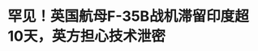 <!DOCTYPE html>
<html lang="zh-CN">

<head>
    
<title>罕见！英国航母F-35B战机滞留印度超10天，英方担心技术泄密_腾讯新闻</title>
<meta name="keywords" content="f-35b战机,英国航母,f-35b,航母,F-35战斗机,印度_军事,军机,英国_军事,印度,英国,英国皇家海军,维克兰特,战机">
<meta name="description" content="【环球时报综合报道】英国海军“威尔士亲王”号航母搭载的一架F-35B战机，近日在印度南部喀拉拉邦海岸约100海里处飞行时遭遇恶劣天气，无法返回航母，被迫降落在印度南部的特里凡得琅国际机场，并滞留至今，这一罕见事件引发了两国媒体的高度关注。资料图据《印度时报》6月25日报道，这架F-35B战机最初因燃油不足而紧急降落...">
<meta name="author" content="腾讯网">
<meta name="copyright" content="Copyright 1998 - 2025 Tencent. All Rights Reserved">
<meta property="og:type" content="news" />

<meta property="og:title" content="罕见！英国航母F-35B战机滞留印度超10天，英方担心技术泄密_腾讯新闻" />
<meta property="og:description" content="【环球时报综合报道】英国海军“威尔士亲王”号航母搭载的一架F-35B战机，近日在印度南部喀拉拉邦海岸约100海里处飞行时遭遇恶劣天气，无法返回航母，被迫降落在印度南部的特里凡得琅国际机场，并滞留至今，这一罕见事件引发了两国媒体的高度关注。资料图据《印度时报》6月25日报道，这架F-35B战机最初因燃油不足而紧急降落..." />
<meta property="og:url" content="https://news.qq.com/rain/a/20250626A01XU900" />
<meta property="og:image" content="https://inews.gtimg.com/news_ls/OVzAsE76snljWwC1kU1hrhW3OL8h1tjoOHYd_6f6JU41QAA_640330/0" />
<meta property="article:author" content="环球网" />
<meta property="article:published_time" content="2025-06-26 06:54:13" />
<meta property="category" content="mil" />

<meta name="baidu-site-verification" content="jJeIJ5X7pP" />
    <meta charset="utf-8" />
<meta http-equiv="X-UA-Compatible" content="IE=Edge" />
<meta name="viewport" content="width=device-width, initial-scale=1, shrink-to-fit=no" />
<link rel="dns-prefetch" href="mat1.gtimg.com">
<link rel="dns-prefetch" href="i.news.qq.com">
<link rel="dns-prefetch" href="inews.gtimg.com">
<link rel="shortcut icon" href="https://mat1.gtimg.com/qqcdn/qqindex2021/favicon.ico">
<script nomodule="true" src="https://mat1.gtimg.com/qqcdn/qqindex2021/common-static/20240515201444/core3-37-1.min.js"></script>
<script>
  try {
    if (!window.IntersectionObserver) {
      var observerScript = document.createElement('script');
      observerScript.src = "https://mat1.gtimg.com/qqcdn/qqindex2021/common-static/20241024141058/intersection-observer-polyfill.js";
      document.head.appendChild(observerScript);
    }
  } catch (error) {}
</script>

<script>
  try {
    if (!Element.prototype.scrollTo) {
      var scrollScript = document.createElement('script');
      scrollScript.src = "https://mat1.gtimg.com/qqcdn/qqindex2021/common-static/20241025153001/scroll-behavior-polyfill.js";
      document.head.appendChild(scrollScript);
    }
  } catch (error) {}
</script>
<script>
  try {
    if ('scrollRestoration' in window.history) {
      window.history.scrollRestoration = 'manual';
    }
    window.isPcClient = Boolean(window.electron) && (
      window.navigator.userAgent.indexOf('pc-client') > 0 ||
      window.navigator.userAgent.indexOf('TencentNews') > 0
    );
  } catch {}
</script>
<script>
  try {
    if (window.isPcClient) {
      var bodyStyle = document.createElement('style');
      bodyStyle.innerText = 'body{ zoom: 0.95 }';
      document.head.appendChild(bodyStyle);
    }
  } catch {}
</script>
<script>
  window.DATA = {"url":"https://view.inews.qq.com/a/20250626A01XU900","article_id":"20250626A01XU900","article_type":"0","title":"罕见！英国航母F-35B战机滞留印度超10天，英方担心技术泄密","desc":"【环球时报综合报道】英国海军“威尔士亲王”号航母搭载的一架F-35B战机，近日在印度南部喀拉拉邦海岸约100海里处飞行时遭遇恶劣天气，无法返回航母，被迫降落在印度南部的特里凡得琅国际机场，并滞留至今，这一罕见事件引发了两国媒体的高度关注。资料图据《印度时报》6月25日报道，这架F-35B战机最初因燃油不足而紧急降落...","iNewsRecommendLevel":1,"abstract":"【环球时报综合报道】英国海军“威尔士亲王”号航母搭载的一架F-35B战机，近日在印度南部喀拉拉邦海岸约100海里处飞行时遭遇恶劣天气，无法返回航母，被迫降落在印度南部的特里凡得琅国际机场，并滞留至今，这一罕见事件引发了两国媒体的高度关注。资料图据《印度时报》6月25日报道，这架F-35B战机最初因燃油不足而紧急降落...","catalog1":"mil","ad_channel_sign":"milite","introduction":"","media":"环球网","media_id":"26082","pubtime":"2025-06-26 06:54:13","comment_id":"8423260833","political":0,"cmsId":"20250626A01XU900","cms_id":"20250626A01XU900","closeAllAd":0,"closeAllFavorite":false,"originContent":{"directory":{"ai_list":null,"enable":2,"list":null},"text":"\u003cdiv class=\"rich_media_content\"\u003e\u003c!--NO_AD_ERROR_2--\u003e\u003cp\u003e【环球时报综合报道】英国海军“威尔士亲王”号航母搭载的一架F-35B战机，近日在印度南部喀拉拉邦海岸约100海里处飞行时遭遇恶劣天气，无法返回航母，被迫降落在印度南部的特里凡得琅国际机场，并滞留至今，这一罕见事件引发了两国媒体的高度关注。\u003c/p\u003e\u003cp data-exeditor-arbitrary-box=\"image-box\"\u003e\u003c!--IMG_0--\u003e\u003c/p\u003e\u003cp class=\"qqnews_image_desc\" style=\"color: #666; font-size: 14px; text-align: center\"\u003e资料图\u003c/p\u003e\u003cp\u003e据《印度时报》6月25日报道，这架F-35B战机最初因燃油不足而紧急降落，随后被发现液压系统出现故障。尽管英国海军紧急派出了一支技术团队前往特里凡得琅机场进行维修，但该战机至今仍无法正常飞行。英国军方官员表示，如果地面修复尝试失败，这架飞机可能需要拆解后通过军用运输机空运回航母或英国。 \u003c!--NO_AD_0--\u003e\u003c!--EOP_0--\u003e\u003c/p\u003e\u003c!--PARAGRAPH_0--\u003e\u003cp\u003e目前，印度政府已责成中央工业安全部队（负责守卫关键基础设施的军方分支机构）全天候守卫这架战机。印媒表示，由于印度目前正处于季风季，印度政府曾提议将这架停放在露天环境中的战机转移至机库内，但英国海军拒绝了印方的这一提议。新德里电视台引述匿名安全消息人士的话称，英国海军据说拒绝将战机移至机库，因为它不希望印度人或第三方更近距离地查看其“受保护技术”。目前，这架战机在特里凡得琅机场的滞留时间已超过10天，而且还不清楚未来还会滞留多久，英印两国社交媒体上对此也出现了各种猜测。 \u003c!--NO_AD_1--\u003e\u003c!--EOP_1--\u003e\u003c/p\u003e\u003c!--PARAGRAPH_1--\u003e\u003cp\u003e据英国《独立报》报道，一架F-35B战机价值超过1亿美元，是\u003c!--VERTICAL_CARD_BEGIN_0--\u003eF-35\u003c!--VERTICAL_CARD_END_0--\u003e战机家族的垂直起降版本。值得注意的是，今年3月，美国总统特朗普曾提出向印度出售F-35战机。（周扬） \u003c!--NO_AD_2--\u003e\u003c!--EOP_2--\u003e\u003c!--NO_AD_3--\u003e\u003c!--EOP_3--\u003e\u003c!--NO_AD_4--\u003e\u003c!--EOP_4--\u003e\u003c/p\u003e\u003c!--PARAGRAPH_4--\u003e\u003c!--PARAGRAPH_3--\u003e\u003c!--PARAGRAPH_2--\u003e\u003cdiv powered-by=\"qqnews_ex-editor\"\u003e\u003c/div\u003e\u003cstyle\u003e.rich_media_content{--news-tabel-th-night-color: #444444;--news-font-day-color: #333;--news-font-night-color: #d9d9d9;--news-bottom-distance: 22px}.rich_media_content p:not([data-exeditor-arbitrary-box=image-box]){letter-spacing:.5px;line-height:30px;margin-bottom:var(--news-bottom-distance);word-wrap:break-word}.rich_media_content{color:var(--news-font-day-color);font-size:18px}@media(prefers-color-scheme:dark){body:not([data-weui-theme=light]):not([dark-mode-disable=true]) .rich_media_content p:not([data-exeditor-arbitrary-box=image-box]){letter-spacing:.5px;line-height:30px;margin-bottom:var(--news-bottom-distance);word-wrap:break-word}body:not([data-weui-theme=light]):not([dark-mode-disable=true]) .rich_media_content{color:var(--news-font-night-color)}}.data_color_scheme_dark .rich_media_content p:not([data-exeditor-arbitrary-box=image-box]){letter-spacing:.5px;line-height:30px;margin-bottom:var(--news-bottom-distance);word-wrap:break-word}.data_color_scheme_dark .rich_media_content{color:var(--news-font-night-color)}.data_color_scheme_dark .rich_media_content{font-size:18px}.rich_media_content p[data-exeditor-arbitrary-box=image-box]{margin-bottom:11px}.rich_media_content\u003ediv:not(.qnt-video),.rich_media_content\u003esection{margin-bottom:var(--news-bottom-distance)}.rich_media_content hr{margin-bottom:var(--news-bottom-distance)}.rich_media_content .link_list{margin:0;margin-top:20px;min-height:0!important}.rich_media_content blockquote{background:#f9f9f9;border-left:6px solid #ccc;margin:1.5em 10px;padding:.5em 10px}.rich_media_content blockquote p{margin-bottom:0!important}.data_color_scheme_dark .rich_media_content blockquote{background:#323232}@media(prefers-color-scheme:dark){body:not([data-weui-theme=light]):not([dark-mode-disable=true]) .rich_media_content blockquote{background:#323232}}.rich_media_content ol[data-ex-list]{--ol-start: 1;--ol-list-style-type: decimal;list-style-type:none;counter-reset:olCounter calc(var(--ol-start,1) - 1);position:relative}.rich_media_content ol[data-ex-list]\u003eli\u003e:first-child::before{content:counter(olCounter,var(--ol-list-style-type)) '. ';counter-increment:olCounter;font-variant-numeric:tabular-nums;display:inline-block}.rich_media_content ul[data-ex-list]{--ul-list-style-type: circle;list-style-type:none;position:relative}.rich_media_content ul[data-ex-list].nonUnicode-list-style-type\u003eli\u003e:first-child::before{content:var(--ul-list-style-type) ' ';font-variant-numeric:tabular-nums;display:inline-block;transform:scale(0.5)}.rich_media_content ul[data-ex-list].unicode-list-style-type\u003eli\u003e:first-child::before{content:var(--ul-list-style-type) ' ';font-variant-numeric:tabular-nums;display:inline-block;transform:scale(0.8)}.rich_media_content ol:not([data-ex-list]){padding-left:revert}.rich_media_content ul:not([data-ex-list]){padding-left:revert}.rich_media_content table{display:table;border-collapse:collapse;margin-bottom:var(--news-bottom-distance)}.rich_media_content table th,.rich_media_content table td{word-wrap:break-word;border:1px solid #ddd;white-space:nowrap;padding:2px 5px}.rich_media_content table th{font-weight:700;background-color:#f0f0f0;text-align:left}.rich_media_content table p{margin-bottom:0!important}.data_color_scheme_dark .rich_media_content table th{background:var(--news-tabel-th-night-color)}@media(prefers-color-scheme:dark){body:not([data-weui-theme=light]):not([dark-mode-disable=true]) .rich_media_content table th{background:var(--news-tabel-th-night-color)}}.rich_media_content .qqnews_image_desc,.rich_media_content p[type=om-image-desc]{line-height:20px!important;text-align:center!important;font-size:14px!important;color:#666!important}.rich_media_content div[data-exeditor-arbitrary-box=wrap]:not([data-exeditor-arbitrary-box-special-style]){max-width:100%}.rich_media_content .qqnews-content{--wmfont: 0;--wmcolor: transparent;font-size:var(--wmfont);color:var(--wmcolor);line-height:var(--wmfont)!important;margin-bottom:var(--wmfont)!important}.rich_media_content .qqnews_sign_emphasis{background:#f7f7f7}.rich_media_content .qqnews_sign_emphasis ol{word-wrap:break-word;border:none;color:#5c5c5c;line-height:28px;list-style:none;margin:14px 0 6px;padding:16px 15px 4px}.rich_media_content .qqnews_sign_emphasis p{margin-bottom:12px!important}.rich_media_content .qqnews_sign_emphasis ol\u003eli\u003ep{padding-left:30px}.rich_media_content .qqnews_sign_emphasis ol\u003eli{list-style:none}.rich_media_content .qqnews_sign_emphasis ol\u003eli\u003ep:first-child::before{margin-left:-30px;content:counter(olCounter,decimal) ''!important;counter-increment:olCounter!important;font-variant-numeric:tabular-nums!important;background:#37f;border-radius:2px;color:#fff;font-size:15px;font-style:normal;text-align:center;line-height:18px;width:18px;height:18px;margin-right:12px;position:relative;top:-1px}.data_color_scheme_dark .rich_media_content .qqnews_sign_emphasis{background:#262626}.data_color_scheme_dark .rich_media_content .qqnews_sign_emphasis ol\u003eli\u003ep{color:#a9a9a9}@media(prefers-color-scheme:dark){body:not([data-weui-theme=light]):not([dark-mode-disable=true]) .rich_media_content .qqnews_sign_emphasis{background:#262626}body:not([data-weui-theme=light]):not([dark-mode-disable=true]) .rich_media_content .qqnews_sign_emphasis ol\u003eli\u003ep{color:#a9a9a9}}.rich_media_content h1,.rich_media_content h2,.rich_media_content h3,.rich_media_content h4,.rich_media_content h5,.rich_media_content h6{margin-bottom:var(--news-bottom-distance);font-weight:700}.rich_media_content h1{font-size:20px}.rich_media_content h2,.rich_media_content h3{font-size:19px}.rich_media_content h4,.rich_media_content h5,.rich_media_content h6{font-size:18px}.rich_media_content li:empty{display:none}.rich_media_content ul,.rich_media_content ol{margin-bottom:var(--news-bottom-distance)}.rich_media_content div\u003ep:only-child{margin-bottom:0!important}.rich_media_content .cms-cke-widget-title-wrap p{margin-bottom:0!important}\u003c/style\u003e\u003c/div\u003e","version":"v2"},"originAttribute":{"IMG_0":{"bigOrigUrl":"https://inews.gtimg.com/om_bt/O1D482pOydDT7Q4C0C1ZD6UbH_uMRRxkOQN8lJLKSDaUYAA/0","compressUrl":"https://inews.gtimg.com/om_bt/O1D482pOydDT7Q4C0C1ZD6UbH_uMRRxkOQN8lJLKSDaUYAA/641","desc":"","fullPic":"1","height":361,"imgurl0":"https://inews.gtimg.com/om_bt/O1D482pOydDT7Q4C0C1ZD6UbH_uMRRxkOQN8lJLKSDaUYAA/0","imgurl1000":"https://inews.gtimg.com/om_bt/O1D482pOydDT7Q4C0C1ZD6UbH_uMRRxkOQN8lJLKSDaUYAA/1000","islong":0,"origUrl":"https://inews.gtimg.com/om_bt/O1D482pOydDT7Q4C0C1ZD6UbH_uMRRxkOQN8lJLKSDaUYAA/641","size":629,"style":"display: inline-block; max-width: 100%; width: 960px","thumb":"https://inews.gtimg.com/om_bt/O1D482pOydDT7Q4C0C1ZD6UbH_uMRRxkOQN8lJLKSDaUYAA_181x181s/0","url":"https://inews.gtimg.com/om_bt/O1D482pOydDT7Q4C0C1ZD6UbH_uMRRxkOQN8lJLKSDaUYAA/641","width":641},"VERTICAL_CARD_BEGIN_0":{"a_version":"21_android_7.4.57","desc":"F-35","detail_url":"qqnews://article_9528?act=ai_chat\u0026vertical_card_type=ai\u0026vertical_card_desc=F-35\u0026a_version=21_android_7.4.57\u0026i_version=11.0_qqnews_7.4.70","i_version":"11.0_qqnews_7.4.70","previous_context":"受保护技术”。目前，这架战机在特里凡得琅机场的滞留时间已超过10天，而且还不清楚未来还会滞留多久，英印两国社交媒体上对此也出现了各种猜测。 据英国《独立报》报道，一架F-35B战机价值超过1亿美元，是","subsequent_context":"战机家族的垂直起降版本。值得注意的是，今年3月，美国总统特朗普曾提出向印度出售F-35战机。（周扬） ","type":"ai","url":"qqnews://article_9528?act=ai_chat\u0026vertical_card_type=ai\u0026vertical_card_desc=F-35\u0026jumpinfo=%7B%22scene%22%3A%22algo_scribe_words%22%2C%22sentence%22%3A%22F-35%22%2C%22sentenceContext%22%3A%22%E5%8F%97%E4%BF%9D%E6%8A%A4%E6%8A%80%E6%9C%AF%E2%80%9D%E3%80%82%E7%9B%AE%E5%89%8D%EF%BC%8C%E8%BF%99%E6%9E%B6%E6%88%98%E6%9C%BA%E5%9C%A8%E7%89%B9%E9%87%8C%E5%87%A1%E5%BE%97%E7%90%85%E6%9C%BA%E5%9C%BA%E7%9A%84%E6%BB%9E%E7%95%99%E6%97%B6%E9%97%B4%E5%B7%B2%E8%B6%85%E8%BF%8710%E5%A4%A9%EF%BC%8C%E8%80%8C%E4%B8%94%E8%BF%98%E4%B8%8D%E6%B8%85%E6%A5%9A%E6%9C%AA%E6%9D%A5%E8%BF%98%E4%BC%9A%E6%BB%9E%E7%95%99%E5%A4%9A%E4%B9%85%EF%BC%8C%E8%8B%B1%E5%8D%B0%E4%B8%A4%E5%9B%BD%E7%A4%BE%E4%BA%A4%E5%AA%92%E4%BD%93%E4%B8%8A%E5%AF%B9%E6%AD%A4%E4%B9%9F%E5%87%BA%E7%8E%B0%E4%BA%86%E5%90%84%E7%A7%8D%E7%8C%9C%E6%B5%8B%E3%80%82+%E6%8D%AE%E8%8B%B1%E5%9B%BD%E3%80%8A%E7%8B%AC%E7%AB%8B%E6%8A%A5%E3%80%8B%E6%8A%A5%E9%81%93%EF%BC%8C%E4%B8%80%E6%9E%B6F-35B%E6%88%98%E6%9C%BA%E4%BB%B7%E5%80%BC%E8%B6%85%E8%BF%871%E4%BA%BF%E7%BE%8E%E5%85%83%EF%BC%8C%E6%98%AF%7BF-35%7D%E6%88%98%E6%9C%BA%E5%AE%B6%E6%97%8F%E7%9A%84%E5%9E%82%E7%9B%B4%E8%B5%B7%E9%99%8D%E7%89%88%E6%9C%AC%E3%80%82%E5%80%BC%E5%BE%97%E6%B3%A8%E6%84%8F%E7%9A%84%E6%98%AF%EF%BC%8C%E4%BB%8A%E5%B9%B43%E6%9C%88%EF%BC%8C%E7%BE%8E%E5%9B%BD%E6%80%BB%E7%BB%9F%E7%89%B9%E6%9C%97%E6%99%AE%E6%9B%BE%E6%8F%90%E5%87%BA%E5%90%91%E5%8D%B0%E5%BA%A6%E5%87%BA%E5%94%AEF-35%E6%88%98%E6%9C%BA%E3%80%82%EF%BC%88%E5%91%A8%E6%89%AC%EF%BC%89+%22%2C%22source%22%3A%22article_sharepage_scribewords%22%7D","urls":{"qqcom":{"pc_url":"qqnews://article_9528?act=ai_chat\u0026vertical_card_type=ai\u0026vertical_card_desc=F-35\u0026jumpinfo=%7B%22scene%22%3A%22algo_scribe_words%22%2C%22sentence%22%3A%22F-35%22%2C%22sentenceContext%22%3A%22%E5%8F%97%E4%BF%9D%E6%8A%A4%E6%8A%80%E6%9C%AF%E2%80%9D%E3%80%82%E7%9B%AE%E5%89%8D%EF%BC%8C%E8%BF%99%E6%9E%B6%E6%88%98%E6%9C%BA%E5%9C%A8%E7%89%B9%E9%87%8C%E5%87%A1%E5%BE%97%E7%90%85%E6%9C%BA%E5%9C%BA%E7%9A%84%E6%BB%9E%E7%95%99%E6%97%B6%E9%97%B4%E5%B7%B2%E8%B6%85%E8%BF%8710%E5%A4%A9%EF%BC%8C%E8%80%8C%E4%B8%94%E8%BF%98%E4%B8%8D%E6%B8%85%E6%A5%9A%E6%9C%AA%E6%9D%A5%E8%BF%98%E4%BC%9A%E6%BB%9E%E7%95%99%E5%A4%9A%E4%B9%85%EF%BC%8C%E8%8B%B1%E5%8D%B0%E4%B8%A4%E5%9B%BD%E7%A4%BE%E4%BA%A4%E5%AA%92%E4%BD%93%E4%B8%8A%E5%AF%B9%E6%AD%A4%E4%B9%9F%E5%87%BA%E7%8E%B0%E4%BA%86%E5%90%84%E7%A7%8D%E7%8C%9C%E6%B5%8B%E3%80%82+%E6%8D%AE%E8%8B%B1%E5%9B%BD%E3%80%8A%E7%8B%AC%E7%AB%8B%E6%8A%A5%E3%80%8B%E6%8A%A5%E9%81%93%EF%BC%8C%E4%B8%80%E6%9E%B6F-35B%E6%88%98%E6%9C%BA%E4%BB%B7%E5%80%BC%E8%B6%85%E8%BF%871%E4%BA%BF%E7%BE%8E%E5%85%83%EF%BC%8C%E6%98%AF%7BF-35%7D%E6%88%98%E6%9C%BA%E5%AE%B6%E6%97%8F%E7%9A%84%E5%9E%82%E7%9B%B4%E8%B5%B7%E9%99%8D%E7%89%88%E6%9C%AC%E3%80%82%E5%80%BC%E5%BE%97%E6%B3%A8%E6%84%8F%E7%9A%84%E6%98%AF%EF%BC%8C%E4%BB%8A%E5%B9%B43%E6%9C%88%EF%BC%8C%E7%BE%8E%E5%9B%BD%E6%80%BB%E7%BB%9F%E7%89%B9%E6%9C%97%E6%99%AE%E6%9B%BE%E6%8F%90%E5%87%BA%E5%90%91%E5%8D%B0%E5%BA%A6%E5%87%BA%E5%94%AEF-35%E6%88%98%E6%9C%BA%E3%80%82%EF%BC%88%E5%91%A8%E6%89%AC%EF%BC%89+%22%2C%22source%22%3A%22article_sharepage_scribewords%22%7D"},"web":{"h5_url":"qqnews://article_9528?act=ai_chat\u0026vertical_card_type=ai\u0026vertical_card_desc=F-35\u0026jumpinfo=%7B%22scene%22%3A%22algo_scribe_words%22%2C%22sentence%22%3A%22F-35%22%2C%22sentenceContext%22%3A%22%E5%8F%97%E4%BF%9D%E6%8A%A4%E6%8A%80%E6%9C%AF%E2%80%9D%E3%80%82%E7%9B%AE%E5%89%8D%EF%BC%8C%E8%BF%99%E6%9E%B6%E6%88%98%E6%9C%BA%E5%9C%A8%E7%89%B9%E9%87%8C%E5%87%A1%E5%BE%97%E7%90%85%E6%9C%BA%E5%9C%BA%E7%9A%84%E6%BB%9E%E7%95%99%E6%97%B6%E9%97%B4%E5%B7%B2%E8%B6%85%E8%BF%8710%E5%A4%A9%EF%BC%8C%E8%80%8C%E4%B8%94%E8%BF%98%E4%B8%8D%E6%B8%85%E6%A5%9A%E6%9C%AA%E6%9D%A5%E8%BF%98%E4%BC%9A%E6%BB%9E%E7%95%99%E5%A4%9A%E4%B9%85%EF%BC%8C%E8%8B%B1%E5%8D%B0%E4%B8%A4%E5%9B%BD%E7%A4%BE%E4%BA%A4%E5%AA%92%E4%BD%93%E4%B8%8A%E5%AF%B9%E6%AD%A4%E4%B9%9F%E5%87%BA%E7%8E%B0%E4%BA%86%E5%90%84%E7%A7%8D%E7%8C%9C%E6%B5%8B%E3%80%82+%E6%8D%AE%E8%8B%B1%E5%9B%BD%E3%80%8A%E7%8B%AC%E7%AB%8B%E6%8A%A5%E3%80%8B%E6%8A%A5%E9%81%93%EF%BC%8C%E4%B8%80%E6%9E%B6F-35B%E6%88%98%E6%9C%BA%E4%BB%B7%E5%80%BC%E8%B6%85%E8%BF%871%E4%BA%BF%E7%BE%8E%E5%85%83%EF%BC%8C%E6%98%AF%7BF-35%7D%E6%88%98%E6%9C%BA%E5%AE%B6%E6%97%8F%E7%9A%84%E5%9E%82%E7%9B%B4%E8%B5%B7%E9%99%8D%E7%89%88%E6%9C%AC%E3%80%82%E5%80%BC%E5%BE%97%E6%B3%A8%E6%84%8F%E7%9A%84%E6%98%AF%EF%BC%8C%E4%BB%8A%E5%B9%B43%E6%9C%88%EF%BC%8C%E7%BE%8E%E5%9B%BD%E6%80%BB%E7%BB%9F%E7%89%B9%E6%9C%97%E6%99%AE%E6%9B%BE%E6%8F%90%E5%87%BA%E5%90%91%E5%8D%B0%E5%BA%A6%E5%87%BA%E5%94%AEF-35%E6%88%98%E6%9C%BA%E3%80%82%EF%BC%88%E5%91%A8%E6%89%AC%EF%BC%89+%22%2C%22source%22%3A%22article_sharepage_scribewords%22%7D"}}},"VERTICAL_CARD_END_0":{"show_type":"6"}},"selfDeclare":{},"userAddress":"北京","card":{"chlid":"26082","chlname":"环球网","desc":"环球网，了解世界，融入世界","icon":"http://inews.gtimg.com/newsapp_ls/0/210721792_100100/0","msgEntry":1,"uin":"ec520c18b6a8e96bc2","update_frequency":"0","vip_desc":"环球网官方账号","vip_icon_night":"https://inews.gtimg.com/newsapp_bt/0/1128171011183_4151/0","vip_place":"left","vip_type":"20006","vip_icon":"https://inews.gtimg.com/newsapp_bt/0/1128164013310_1586/0","vip_type_new":"20006","suid":"8QMf2Xtb6IUVuTrc","liveInfo":{"roomID":"1405876222","roomStatus":"2"},"cpLevel":1},"interationCount":{"like":13,"collect":5,"share":14},"payment_info":{},"article_is_pay":false,"payment_column_info_v1":{"is_column_pay":false,"read_count_all":0},"tag_info_item":null,"contentWordsNum":533,"extraProperty":{"FeedbackDetailDisableInsert":0,"zanSkinType":""},"relateWelfare":{},"aiSwitch":true,"isOversize":false,"videoArr":[]};
</script>
<script>
  window.channelInfo = {"channelConfig":{"channelNav":[{"_auto_id":"1","active_alien_img":"","alien_img":"","channel_id":"news_news_home","is_local":"0","link":"https://www.qq.com","name_cn":"首页","name_en":"home"},{"_auto_id":"2","active_alien_img":"","alien_img":"","channel_id":"news_news_top","is_local":"0","link":"","name_cn":"要闻","name_en":"news"},{"_auto_id":"4","active_alien_img":"","alien_img":"","channel_id":"news_news_bj","is_local":"1","link":"","name_cn":"北京","name_en":"bj"},{"_auto_id":"5","active_alien_img":"","alien_img":"","channel_id":"news_news_tech","is_local":"0","link":"","name_cn":"科技","name_en":"tech"},{"_auto_id":"6","active_alien_img":"","alien_img":"","channel_id":"news_news_edu","is_local":"0","link":"","name_cn":"教育","name_en":"edu"},{"_auto_id":"7","active_alien_img":"https://inews.gtimg.com/newsapp_bt/0/06091154503_335/0","alien_img":"https://inews.gtimg.com/newsapp_bt/0/06091154503_335/0","channel_id":"news_news_download","is_local":"0","link":"https://news.qq.com/mobile/","name_cn":"电脑版","name_en":"https://news.qq.com/mobile/"},{"_auto_id":"8","active_alien_img":"","alien_img":"","channel_id":"tv","is_local":"0","link":"https://v.qq.com/channel/tv/?ptag=qqnews","name_cn":"电视剧","name_en":"tv"},{"_auto_id":"9","active_alien_img":"","alien_img":"","channel_id":"news_news_finance","is_local":"0","link":"","name_cn":"财经","name_en":"finance"},{"_auto_id":"10","active_alien_img":"","alien_img":"","channel_id":"news_news_qa","is_local":"0","link":"","name_cn":"热问","name_en":"qa"},{"_auto_id":"11","active_alien_img":"","alien_img":"","channel_id":"news_news_ent","is_local":"0","link":"","name_cn":"娱乐","name_en":"ent"},{"_auto_id":"13","active_alien_img":"","alien_img":"","channel_id":"variety","is_local":"0","link":"https://v.qq.com/channel/variety/?ptag=qqnews","name_cn":"综艺","name_en":"variety"},{"_auto_id":"14","active_alien_img":"","alien_img":"","channel_id":"news_news_sports","is_local":"0","link":"","name_cn":"体育","name_en":"sports"},{"_auto_id":"15","active_alien_img":"","alien_img":"","channel_id":"news_news_nba","is_local":"0","link":"","name_cn":"NBA","name_en":"nba"},{"_auto_id":"16","active_alien_img":"","alien_img":"","channel_id":"news_news_world","is_local":"0","link":"","name_cn":"国际","name_en":"world"},{"_auto_id":"17","active_alien_img":"","alien_img":"","channel_id":"news_news_mil","is_local":"0","link":"","name_cn":"军事","name_en":"milite"},{"_auto_id":"18","active_alien_img":"","alien_img":"","channel_id":"news_news_auto","is_local":"0","link":"","name_cn":"汽车","name_en":"auto"},{"_auto_id":"19","active_alien_img":"","alien_img":"","channel_id":"news_news_house","is_local":"0","link":"","name_cn":"房产","name_en":"house"},{"_auto_id":"20","active_alien_img":"","alien_img":"","channel_id":"news_news_antip","is_local":"0","link":"","name_cn":"健康","name_en":"health"},{"_auto_id":"21","active_alien_img":"","alien_img":"","channel_id":"news_news_video","is_local":"0","link":"","name_cn":"视频","name_en":"video"},{"_auto_id":"22","active_alien_img":"","alien_img":"","channel_id":"news_news_game","is_local":"0","link":"","name_cn":"游戏","name_en":"games"},{"_auto_id":"24","active_alien_img":"","alien_img":"","channel_id":"news_news_nchupin","is_local":"0","link":"","name_cn":"眼界","name_en":"chupin"},{"_auto_id":"25","active_alien_img":"","alien_img":"","channel_id":"news_news_football","is_local":"0","link":"","name_cn":"足球","name_en":"football"},{"_auto_id":"26","active_alien_img":"","alien_img":"","channel_id":"news_news_kepu","is_local":"0","link":"","name_cn":"科学","name_en":"kepu"},{"_auto_id":"28","active_alien_img":"","alien_img":"","channel_id":"news_news_digi","is_local":"0","link":"","name_cn":"数码","name_en":"digi"},{"_auto_id":"31","active_alien_img":"","alien_img":"","channel_id":"ymzx","is_local":"0","link":"https://gamer.qq.com/v2/cloudgame/game/96897?ichannel=txxwpc0Ftxxwpc1","name_cn":"元梦之星","name_en":"news_news_ymzx"},{"_auto_id":"32","active_alien_img":"","alien_img":"","channel_id":"movie","is_local":"0","link":"https://v.qq.com/channel/movie/?ptag=qqnews","name_cn":"电影","name_en":"movie"},{"_auto_id":"34","active_alien_img":"","alien_img":"","channel_id":"news_news_esport","is_local":"0","link":"","name_cn":"电竞","name_en":"esport"},{"_auto_id":"35","active_alien_img":"","alien_img":"","channel_id":"news_news_history","is_local":"0","link":"","name_cn":"历史","name_en":"history"},{"_auto_id":"36","active_alien_img":"","alien_img":"","channel_id":"news_news_baby","is_local":"0","link":"","name_cn":"育儿","name_en":"baby"},{"_auto_id":"37","active_alien_img":"","alien_img":"","channel_id":"hbjy","is_local":"0","link":"https://gp.qq.com/act/a20250421mnqlx/news.shtml","name_cn":"和平精英","name_en":"news_news_hbjy"},{"_auto_id":"38","active_alien_img":"","alien_img":"","channel_id":"cloud_gamer","is_local":"0","link":"https://gamer.qq.com/?ichannel=txxwpc0Ftxxwpc1","name_cn":"云游戏","name_en":"cloud_gamer"},{"_auto_id":"39","active_alien_img":"","alien_img":"","channel_id":"news_news_lic","is_local":"0","link":"","name_cn":"理财","name_en":"finance_licai"},{"_auto_id":"40","active_alien_img":"","alien_img":"","channel_id":"news_news_istock","is_local":"0","link":"","name_cn":"股票","name_en":"finance_stock"},{"_auto_id":"41","active_alien_img":"","alien_img":"","channel_id":"ren_min_shi_pin","is_local":"0","link":"https://news.qq.com/omn/author/8QMd3Hld74cbujbY?tab=om_video","name_cn":"人民视频","name_en":"ren_min_shi_pin"},{"_auto_id":"42","active_alien_img":"","alien_img":"","channel_id":"news_news_weather","is_local":"0","link":"https://tianqi.qq.com/index.htm","name_cn":"天气","name_en":"weather"}]}};
</script>
<script>
  window.articleConfig = {"rightConfig":[{"_auto_id":"1","category_key":"default","modules":"{\"moduleList\":[{\"title\":\"热门应用\",\"id\":\"recommend_app_list\",\"isSticky\":0,\"appList\":[{\"id\":\"pcqqnews\",\"title\":\"腾讯新闻·电脑版\",\"desc\":\"24小时陪你追热点\",\"icon\":\"https://inews.gtimg.com/newsapp_bt/0/0618200405157_4887/0\",\"btnText\":\"点击下载\",\"urlDownload\":\"https://news.qq.com/mobile\",\"urlWin\":\"https://h5.news.qq.com/qqnews-desk/channel/100000/qqnews_latest_signed_100000.exe\",\"urlMacIntel\":\"https://h5.news.qq.com/qqnews-desk/channel/100000/qqnews_latest_x64_signed_100000.dmg\",\"urlMacArm\":\"https://h5.news.qq.com/qqnews-desk/channel/100000/qqnews_latest_arm64_signed_100000.dmg\"},{\"id\":\"qqlive\",\"title\":\"腾讯视频\",\"desc\":\"海量高清视频独家观看\",\"icon\":\"https://inews.gtimg.com/newsapp_bt/0/062419051880_7683/0\",\"btnText\":\"点击下载\",\"urlDownload\":\"\",\"urlWin\":\"https://dldir1.qq.com/qqtv/qt/QQliveSetup_20_903.exe\",\"urlMacIntel\":\"\",\"urlMacArm\":\"\"},{\"id\":\"zmgl\",\"title\":\"腾讯桌面整理\",\"desc\":\"一款智能分类桌面软件\",\"icon\":\"https://inews.gtimg.com/newsapp_bt/0/0619163034874_7148/0\",\"btnText\":\"点击下载\",\"urlDownload\":\"\",\"urlWin\":\"https://webcdn.m.qq.com/spcmgr/download/DeskGo_4_2_1632_127_full_S80003.exe\",\"urlMacIntel\":\"\",\"urlMacArm\":\"\"}]},{\"title\":\"精选视频\",\"id\":\"video_album\",\"videoType\":\"tag\",\"videoId\":\"aUepxrtchGM=\",\"isSticky\":0},{\"title\":\"作者其他文章\",\"id\":\"user_article\"},{\"title\":\"热门推荐应用\",\"id\":\"recommend_app_banner\",\"isSticky\":1,\"appInfo\":{\"id\":\"pcqqnews\",\"title\":\"腾讯新闻·电脑版\",\"desc\":\"24小时陪你追热点\",\"icon\":\"https://inews.gtimg.com/newsapp_bt/0/0618200405157_4887/0\",\"btnText\":\"点击下载\",\"urlDownload\":\"https://news.qq.com/mobile\",\"urlWin\":\"https://h5.news.qq.com/qqnews-desk/channel/100000/qqnews_latest_signed_100000.exe\",\"urlMacIntel\":\"https://h5.news.qq.com/qqnews-desk/channel/100000/qqnews_latest_x64_signed_100000.dmg\",\"urlMacArm\":\"https://h5.news.qq.com/qqnews-desk/channel/100000/qqnews_latest_arm64_signed_100000.dmg\"}},{\"title\":\"热点榜\",\"id\":\"hot_rank_list\",\"isSticky\":1},{\"title\":\"广告推广\",\"id\":\"ssp_ad_module\",\"category\":\"ad_ssp\",\"loid\":\"109\",\"isSticky\":1},{\"title\":\"广告推广位\",\"id\":\"c2s_ad_module\",\"category\":\"right_c2s\",\"path\":\"QQcom_all_Rectangle-1|QQcom_all_Rectangle-2|QQcom_all_Rectangle-3\",\"isSticky\":1}]}"},{"_auto_id":"2","category_key":"ent","modules":"{\"moduleList\":[{\"title\":\"热门应用\",\"id\":\"recommend_app_list\",\"isSticky\":0,\"appList\":[{\"id\":\"pcqqnews\",\"title\":\"腾讯新闻·电脑版\",\"desc\":\"24小时陪你追热点\",\"icon\":\"https://inews.gtimg.com/newsapp_bt/0/0618200405157_4887/0\",\"btnText\":\"点击下载\",\"urlDownload\":\"https://news.qq.com/mobile\",\"urlWin\":\"https://h5.news.qq.com/qqnews-desk/channel/100000/qqnews_latest_signed_100000.exe\",\"urlMacIntel\":\"https://h5.news.qq.com/qqnews-desk/channel/100000/qqnews_latest_x64_signed_100000.dmg\",\"urlMacArm\":\"https://h5.news.qq.com/qqnews-desk/channel/100000/qqnews_latest_arm64_signed_100000.dmg\"},{\"id\":\"qqlive\",\"title\":\"腾讯视频\",\"desc\":\"海量高清视频独家观看\",\"icon\":\"https://inews.gtimg.com/newsapp_bt/0/062419051880_7683/0\",\"btnText\":\"点击下载\",\"urlDownload\":\"\",\"urlWin\":\"https://dldir1.qq.com/qqtv/qt/QQliveSetup_20_903.exe\",\"urlMacIntel\":\"\",\"urlMacArm\":\"\"},{\"id\":\"zmgl\",\"title\":\"腾讯桌面整理\",\"desc\":\"一款智能分类桌面软件\",\"icon\":\"https://inews.gtimg.com/newsapp_bt/0/0619163034874_7148/0\",\"btnText\":\"点击下载\",\"urlDownload\":\"https://pc.qq.com/detail/0/detail_36700.html\",\"urlWin\":\"https://webcdn.m.qq.com/spcmgr/download/DeskGo_4_2_1632_127_full_S80003.exe\",\"urlMacIntel\":\"\",\"urlMacArm\":\"\"}]},{\"title\":\"精选视频\",\"id\":\"video_album\",\"videoType\":\"tag\",\"videoId\":\"aUepxrtchGM=\"},{\"title\":\"作者其他文章\",\"id\":\"user_article\"},{\"title\":\"热门推荐应用\",\"id\":\"recommend_app_banner\",\"isSticky\":1,\"appInfo\":{\"id\":\"pcqqnews\",\"title\":\"腾讯新闻·电脑版\",\"desc\":\"24小时陪你追热点\",\"icon\":\"https://inews.gtimg.com/newsapp_bt/0/0618200405157_4887/0\",\"btnText\":\"点击下载\",\"urlDownload\":\"https://news.qq.com/mobile\",\"urlWin\":\"https://h5.news.qq.com/qqnews-desk/channel/100000/qqnews_latest_signed_100000.exe\",\"urlMacIntel\":\"https://h5.news.qq.com/qqnews-desk/channel/100000/qqnews_latest_x64_signed_100000.dmg\",\"urlMacArm\":\"https://h5.news.qq.com/qqnews-desk/channel/100000/qqnews_latest_arm64_signed_100000.dmg\"}},{\"title\":\"热点榜\",\"id\":\"hot_rank_list\",\"isSticky\":1},{\"title\":\"广告推广\",\"id\":\"ssp_ad_module\",\"category\":\"ad_ssp\",\"loid\":\"109\",\"isSticky\":1},{\"title\":\"广告推广\",\"id\":\"ssp_ad_module\",\"category\":\"ad_ssp\",\"loid\":\"117\",\"isSticky\":1}]}"},{"_auto_id":"3","category_key":"game","modules":"{\"moduleList\":[{\"title\":\"热门推荐应用\",\"id\":\"recommend_app_card\",\"appInfo\":{\"id\":\"qqgames\",\"title\":\"QQ游戏大厅\",\"desc\":\"独享特权赢好礼\",\"icon\":\"https://inews.gtimg.com/newsapp_bt/0/0619180334840_9557/0\",\"backgroudImg\":\"https://inews.gtimg.com/newsapp_bt/0/0619180349538_4082/0\",\"btnText\":\"点击试玩\",\"urlDownload\":\"https://act.qqgame.qq.com/a20240319download/index.html\",\"urlWin\":\"\",\"urlMacIntel\":\"\",\"urlMacArm\":\"\"}},{\"title\":\"精选视频\",\"id\":\"video_album\",\"videoType\":\"tag\",\"videoId\":\"aUepxrtchGM=\"},{\"title\":\"作者其他文章\",\"id\":\"user_article\"},{\"title\":\"热门游戏\",\"id\":\"recommend_game\",\"isSticky\":0},{\"title\":\"热门应用\",\"id\":\"recommend_app_list\",\"isSticky\":0,\"appList\":[{\"id\":\"pcqqnews\",\"title\":\"腾讯新闻·电脑版\",\"desc\":\"24小时陪你追热点\",\"icon\":\"https://inews.gtimg.com/newsapp_bt/0/0618200405157_4887/0\",\"btnText\":\"点击下载\",\"urlDownload\":\"https://news.qq.com/mobile\",\"urlWin\":\"https://h5.news.qq.com/qqnews-desk/channel/100000/qqnews_latest_signed_100000.exe\",\"urlMacIntel\":\"https://h5.news.qq.com/qqnews-desk/channel/100000/qqnews_latest_x64_signed_100000.dmg\",\"urlMacArm\":\"https://h5.news.qq.com/qqnews-desk/channel/100000/qqnews_latest_arm64_signed_100000.dmg\"},{\"id\":\"qqlive\",\"title\":\"腾讯视频\",\"desc\":\"海量高清视频独家观看\",\"icon\":\"https://inews.gtimg.com/newsapp_bt/0/062419051880_7683/0\",\"btnText\":\"点击下载\",\"urlDownload\":\"\",\"urlWin\":\"https://dldir1.qq.com/qqtv/qt/QQliveSetup_20_903.exe\",\"urlMacIntel\":\"\",\"urlMacArm\":\"\"},{\"id\":\"zmgl\",\"title\":\"腾讯桌面整理\",\"desc\":\"一款智能分类桌面软件\",\"icon\":\"https://inews.gtimg.com/newsapp_bt/0/0619163034874_7148/0\",\"btnText\":\"点击下载\",\"urlDownload\":\"https://pc.qq.com/detail/0/detail_36700.html\",\"urlWin\":\"https://webcdn.m.qq.com/spcmgr/download/DeskGo_4_2_1632_127_full_S80003.exe\",\"urlMacIntel\":\"\",\"urlMacArm\":\"\"}]},{\"title\":\"热门推荐应用\",\"id\":\"recommend_app_banner\",\"isSticky\":1,\"appInfo\":{\"id\":\"qqgames\",\"title\":\"QQ游戏大厅\",\"desc\":\"独享特权赢好礼\",\"icon\":\"https://inews.gtimg.com/newsapp_bt/0/0619181042893_3912/0\",\"btnText\":\"点击试玩\",\"urlDownload\":\"https://act.qqgame.qq.com/a20240319download/index.html\",\"urlMacIntel\":\"\",\"urlMacArm\":\"\"}},{\"title\":\"热点榜\",\"id\":\"hot_rank_list\",\"isSticky\":1},{\"title\":\"广告推广\",\"id\":\"ssp_ad_module\",\"category\":\"ad_ssp\",\"loid\":\"109\",\"isSticky\":1},{\"title\":\"广告推广位\",\"id\":\"c2s_ad_module\",\"category\":\"right_c2s\",\"path\":\"QQcom_all_Rectangle-1|QQcom_all_Rectangle-2|QQcom_all_Rectangle-3\",\"isSticky\":1}]}"},{"_auto_id":"4","category_key":"tech","modules":"{\"moduleList\":[{\"title\":\"热门应用\",\"id\":\"recommend_app_list\",\"isSticky\":0,\"appList\":[{\"id\":\"pcqqnews\",\"title\":\"腾讯新闻·电脑版\",\"desc\":\"24小时陪你追热点\",\"icon\":\"https://inews.gtimg.com/newsapp_bt/0/0618200405157_4887/0\",\"btnText\":\"点击下载\",\"urlDownload\":\"https://news.qq.com/mobile\",\"urlWin\":\"https://h5.news.qq.com/qqnews-desk/channel/100000/qqnews_latest_signed_100000.exe\",\"urlMacIntel\":\"https://h5.news.qq.com/qqnews-desk/channel/100000/qqnews_latest_x64_signed_100000.dmg\",\"urlMacArm\":\"https://h5.news.qq.com/qqnews-desk/channel/100000/qqnews_latest_arm64_signed_100000.dmg\"},{\"id\":\"qqlive\",\"title\":\"腾讯视频\",\"desc\":\"海量高清视频独家观看\",\"icon\":\"https://inews.gtimg.com/newsapp_bt/0/062419051880_7683/0\",\"btnText\":\"点击下载\",\"urlDownload\":\"\",\"urlWin\":\"https://dldir1.qq.com/qqtv/qt/QQliveSetup_20_903.exe\",\"urlMacIntel\":\"\",\"urlMacArm\":\"\"},{\"id\":\"zmgl\",\"title\":\"腾讯桌面整理\",\"desc\":\"一款智能分类桌面软件\",\"icon\":\"https://inews.gtimg.com/newsapp_bt/0/0619163034874_7148/0\",\"btnText\":\"点击下载\",\"urlDownload\":\"https://pc.qq.com/detail/0/detail_36700.html\",\"urlWin\":\"https://webcdn.m.qq.com/spcmgr/download/DeskGo_4_2_1632_127_full_S80003.exe\",\"urlMacIntel\":\"\",\"urlMacArm\":\"\"}]},{\"title\":\"精选视频\",\"id\":\"video_album\",\"videoType\":\"tag\",\"videoId\":\"aUepxrtchGM=\"},{\"title\":\"作者其他文章\",\"id\":\"user_article\"},{\"title\":\"热门推荐应用\",\"id\":\"recommend_app_banner\",\"isSticky\":1,\"appInfo\":{\"id\":\"pcqqnews\",\"title\":\"腾讯新闻·电脑版\",\"desc\":\"24小时陪你追热点\",\"icon\":\"https://inews.gtimg.com/newsapp_bt/0/0618200405157_4887/0\",\"btnText\":\"点击下载\",\"urlDownload\":\"https://news.qq.com/mobile\",\"urlWin\":\"https://h5.news.qq.com/qqnews-desk/channel/100000/qqnews_latest_signed_100000.exe\",\"urlMacIntel\":\"https://h5.news.qq.com/qqnews-desk/channel/100000/qqnews_latest_x64_signed_100000.dmg\",\"urlMacArm\":\"https://h5.news.qq.com/qqnews-desk/channel/100000/qqnews_latest_arm64_signed_100000.dmg\"}},{\"title\":\"热点榜\",\"id\":\"hot_rank_list\",\"isSticky\":1},{\"title\":\"广告推广\",\"id\":\"ssp_ad_module\",\"category\":\"ad_ssp\",\"loid\":\"109\",\"isSticky\":1},{\"title\":\"广告推广位\",\"id\":\"c2s_ad_module\",\"category\":\"right_c2s\",\"path\":\"QQcom_all_Rectangle-1|QQcom_all_Rectangle-2|QQcom_all_Rectangle-3\",\"isSticky\":1}]}"},{"_auto_id":"5","category_key":"finance","modules":"{\"moduleList\":[{\"title\":\"热门应用\",\"id\":\"recommend_app_list\",\"isSticky\":0,\"appList\":[{\"id\":\"pcqqnews\",\"title\":\"腾讯新闻·电脑版\",\"desc\":\"24小时陪你追热点\",\"icon\":\"https://inews.gtimg.com/newsapp_bt/0/0618200405157_4887/0\",\"btnText\":\"点击下载\",\"urlDownload\":\"https://news.qq.com/mobile\",\"urlWin\":\"https://h5.news.qq.com/qqnews-desk/channel/100000/qqnews_latest_signed_100000.exe\",\"urlMacIntel\":\"https://h5.news.qq.com/qqnews-desk/channel/100000/qqnews_latest_x64_signed_100000.dmg\",\"urlMacArm\":\"https://h5.news.qq.com/qqnews-desk/channel/100000/qqnews_latest_arm64_signed_100000.dmg\"},{\"id\":\"qqlive\",\"title\":\"腾讯视频\",\"desc\":\"海量高清视频独家观看\",\"icon\":\"https://inews.gtimg.com/newsapp_bt/0/062419051880_7683/0\",\"btnText\":\"点击下载\",\"urlDownload\":\"\",\"urlWin\":\"https://dldir1.qq.com/qqtv/qt/QQliveSetup_20_903.exe\",\"urlMacIntel\":\"\",\"urlMacArm\":\"\"},{\"id\":\"zmgl\",\"title\":\"腾讯桌面整理\",\"desc\":\"一款智能分类桌面软件\",\"icon\":\"https://inews.gtimg.com/newsapp_bt/0/0619163034874_7148/0\",\"btnText\":\"点击下载\",\"urlDownload\":\"https://pc.qq.com/detail/0/detail_36700.html\",\"urlWin\":\"https://webcdn.m.qq.com/spcmgr/download/DeskGo_4_2_1632_127_full_S80003.exe\",\"urlMacIntel\":\"\",\"urlMacArm\":\"\"}]},{\"title\":\"精选视频\",\"id\":\"video_album\",\"videoType\":\"tag\",\"videoId\":\"aUepxrtchGM=\"},{\"title\":\"作者其他文章\",\"id\":\"user_article\"},{\"title\":\"热门推荐应用\",\"id\":\"recommend_app_banner\",\"isSticky\":1,\"appInfo\":{\"id\":\"pcqqnews\",\"title\":\"腾讯新闻·电脑版\",\"desc\":\"24小时陪你追热点\",\"icon\":\"https://inews.gtimg.com/newsapp_bt/0/0618200405157_4887/0\",\"btnText\":\"点击下载\",\"urlDownload\":\"https://news.qq.com/mobile\",\"urlWin\":\"https://h5.news.qq.com/qqnews-desk/channel/100000/qqnews_latest_signed_100000.exe\",\"urlMacIntel\":\"https://h5.news.qq.com/qqnews-desk/channel/100000/qqnews_latest_x64_signed_100000.dmg\",\"urlMacArm\":\"https://h5.news.qq.com/qqnews-desk/channel/100000/qqnews_latest_arm64_signed_100000.dmg\"}},{\"title\":\"热点榜\",\"id\":\"hot_rank_list\",\"isSticky\":1},{\"title\":\"广告推广\",\"id\":\"ssp_ad_module\",\"category\":\"ad_ssp\",\"loid\":\"109\",\"isSticky\":1},{\"title\":\"广告推广位\",\"id\":\"c2s_ad_module\",\"category\":\"right_c2s\",\"path\":\"QQcom_all_Rectangle-1|QQcom_all_Rectangle-2|QQcom_all_Rectangle-3\",\"isSticky\":1}]}"},{"_auto_id":"6","category_key":"news","modules":"{\"moduleList\":[{\"title\":\"热门应用\",\"id\":\"recommend_app_list\",\"isSticky\":0,\"appList\":[{\"id\":\"pcqqnews\",\"title\":\"腾讯新闻·电脑版\",\"desc\":\"24小时陪你追热点\",\"icon\":\"https://inews.gtimg.com/newsapp_bt/0/0618200405157_4887/0\",\"btnText\":\"点击下载\",\"urlDownload\":\"https://news.qq.com/mobile\",\"urlWin\":\"https://h5.news.qq.com/qqnews-desk/channel/100000/qqnews_latest_signed_100000.exe\",\"urlMacIntel\":\"https://h5.news.qq.com/qqnews-desk/channel/100000/qqnews_latest_x64_signed_100000.dmg\",\"urlMacArm\":\"https://h5.news.qq.com/qqnews-desk/channel/100000/qqnews_latest_arm64_signed_100000.dmg\"},{\"id\":\"qqlive\",\"title\":\"腾讯视频\",\"desc\":\"海量高清视频独家观看\",\"icon\":\"https://inews.gtimg.com/newsapp_bt/0/062419051880_7683/0\",\"btnText\":\"点击下载\",\"urlDownload\":\"\",\"urlWin\":\"https://dldir1.qq.com/qqtv/qt/QQliveSetup_20_903.exe\",\"urlMacIntel\":\"\",\"urlMacArm\":\"\"},{\"id\":\"zmgl\",\"title\":\"腾讯桌面整理\",\"desc\":\"一款智能分类桌面软件\",\"icon\":\"https://inews.gtimg.com/newsapp_bt/0/0619163034874_7148/0\",\"btnText\":\"点击下载\",\"urlDownload\":\"\",\"urlWin\":\"https://webcdn.m.qq.com/spcmgr/download/DeskGo_4_2_1632_127_full_S80003.exe\",\"urlMacIntel\":\"\",\"urlMacArm\":\"\"}]},{\"title\":\"精选视频\",\"id\":\"video_album\",\"videoType\":\"tag\",\"videoId\":\"aUepxrtchGM=\"},{\"title\":\"作者其他文章\",\"id\":\"user_article\"},{\"title\":\"热门推荐应用\",\"id\":\"recommend_app_banner\",\"isSticky\":1,\"appInfo\":{\"id\":\"pcqqnews\",\"title\":\"腾讯新闻·电脑版\",\"desc\":\"24小时陪你追热点\",\"icon\":\"https://inews.gtimg.com/newsapp_bt/0/0618200405157_4887/0\",\"btnText\":\"点击下载\",\"urlDownload\":\"https://news.qq.com/mobile\",\"urlWin\":\"https://h5.news.qq.com/qqnews-desk/channel/100000/qqnews_latest_signed_100000.exe\",\"urlMacIntel\":\"https://h5.news.qq.com/qqnews-desk/channel/100000/qqnews_latest_x64_signed_100000.dmg\",\"urlMacArm\":\"https://h5.news.qq.com/qqnews-desk/channel/100000/qqnews_latest_arm64_signed_100000.dmg\"}},{\"title\":\"热点榜\",\"id\":\"hot_rank_list\",\"isSticky\":1},{\"title\":\"广告推广\",\"id\":\"ssp_ad_module\",\"category\":\"ad_ssp\",\"loid\":\"109\",\"isSticky\":1},{\"title\":\"广告推广位\",\"id\":\"c2s_ad_module\",\"category\":\"right_c2s\",\"path\":\"QQcom_all_Rectangle-1|QQcom_all_Rectangle-2|QQcom_all_Rectangle-3\",\"isSticky\":1}]}"},{"_auto_id":"7","category_key":"fashion","modules":"{\"moduleList\":[{\"title\":\"热门应用\",\"id\":\"recommend_app_list\",\"isSticky\":0,\"appList\":[{\"id\":\"pcqqnews\",\"title\":\"腾讯新闻·电脑版\",\"desc\":\"24小时陪你追热点\",\"icon\":\"https://inews.gtimg.com/newsapp_bt/0/0618200405157_4887/0\",\"btnText\":\"点击下载\",\"urlDownload\":\"https://news.qq.com/mobile\",\"urlWin\":\"https://h5.news.qq.com/qqnews-desk/channel/100000/qqnews_latest_signed_100000.exe\",\"urlMacIntel\":\"https://h5.news.qq.com/qqnews-desk/channel/100000/qqnews_latest_x64_signed_100000.dmg\",\"urlMacArm\":\"https://h5.news.qq.com/qqnews-desk/channel/100000/qqnews_latest_arm64_signed_100000.dmg\"},{\"id\":\"qqlive\",\"title\":\"腾讯视频\",\"desc\":\"海量高清视频独家观看\",\"icon\":\"https://inews.gtimg.com/newsapp_bt/0/062419051880_7683/0\",\"btnText\":\"点击下载\",\"urlDownload\":\"\",\"urlWin\":\"https://dldir1.qq.com/qqtv/qt/QQliveSetup_20_903.exe\",\"urlMacIntel\":\"\",\"urlMacArm\":\"\"},{\"id\":\"zmgl\",\"title\":\"腾讯桌面整理\",\"desc\":\"一款智能分类桌面软件\",\"icon\":\"https://inews.gtimg.com/newsapp_bt/0/0619163034874_7148/0\",\"btnText\":\"点击下载\",\"urlDownload\":\"https://pc.qq.com/detail/0/detail_36700.html\",\"urlWin\":\"https://webcdn.m.qq.com/spcmgr/download/DeskGo_4_2_1632_127_full_S80003.exe\",\"urlMacIntel\":\"\",\"urlMacArm\":\"\"}]},{\"title\":\"精选视频\",\"id\":\"video_album\",\"videoType\":\"tag\",\"videoId\":\"aUepxrtchGM=\"},{\"title\":\"作者其他文章\",\"id\":\"user_article\"},{\"title\":\"热门推荐应用\",\"id\":\"recommend_app_banner\",\"isSticky\":1,\"appInfo\":{\"id\":\"pcqqnews\",\"title\":\"腾讯新闻·电脑版\",\"desc\":\"24小时陪你追热点\",\"icon\":\"https://inews.gtimg.com/newsapp_bt/0/0618200405157_4887/0\",\"btnText\":\"点击下载\",\"urlDownload\":\"https://news.qq.com/mobile\",\"urlWin\":\"https://h5.news.qq.com/qqnews-desk/channel/100000/qqnews_latest_signed_100000.exe\",\"urlMacIntel\":\"https://h5.news.qq.com/qqnews-desk/channel/100000/qqnews_latest_x64_signed_100000.dmg\",\"urlMacArm\":\"https://h5.news.qq.com/qqnews-desk/channel/100000/qqnews_latest_arm64_signed_100000.dmg\"}},{\"title\":\"热点榜\",\"id\":\"hot_rank_list\",\"isSticky\":1},{\"title\":\"广告推广\",\"id\":\"ssp_ad_module\",\"category\":\"ad_ssp\",\"loid\":\"109\",\"isSticky\":1},{\"title\":\"广告推广位\",\"id\":\"c2s_ad_module\",\"category\":\"right_c2s\",\"path\":\"QQcom_all_Rectangle-1|QQcom_all_Rectangle-2|QQcom_all_Rectangle-3\",\"isSticky\":1}]}"},{"_auto_id":"8","category_key":"sports","modules":"{\"moduleList\":[{\"title\":\"热门应用\",\"id\":\"recommend_app_list\",\"isSticky\":0,\"appList\":[{\"id\":\"pcqqnews\",\"title\":\"腾讯新闻·电脑版\",\"desc\":\"24小时陪你追热点\",\"icon\":\"https://inews.gtimg.com/newsapp_bt/0/0618200405157_4887/0\",\"btnText\":\"点击下载\",\"urlDownload\":\"https://news.qq.com/mobile\",\"urlWin\":\"https://h5.news.qq.com/qqnews-desk/channel/100000/qqnews_latest_signed_100000.exe\",\"urlMacIntel\":\"https://h5.news.qq.com/qqnews-desk/channel/100000/qqnews_latest_x64_signed_100000.dmg\",\"urlMacArm\":\"https://h5.news.qq.com/qqnews-desk/channel/100000/qqnews_latest_arm64_signed_100000.dmg\"},{\"id\":\"qqlive\",\"title\":\"腾讯视频\",\"desc\":\"海量高清视频独家观看\",\"icon\":\"https://inews.gtimg.com/newsapp_bt/0/062419051880_7683/0\",\"btnText\":\"点击下载\",\"urlDownload\":\"\",\"urlWin\":\"https://dldir1.qq.com/qqtv/qt/QQliveSetup_20_903.exe\",\"urlMacIntel\":\"\",\"urlMacArm\":\"\"},{\"id\":\"zmgl\",\"title\":\"腾讯桌面整理\",\"desc\":\"一款智能分类桌面软件\",\"icon\":\"https://inews.gtimg.com/newsapp_bt/0/0619163034874_7148/0\",\"btnText\":\"点击下载\",\"urlDownload\":\"https://pc.qq.com/detail/0/detail_36700.html\",\"urlWin\":\"https://webcdn.m.qq.com/spcmgr/download/DeskGo_4_2_1632_127_full_S80003.exe\",\"urlMacIntel\":\"\",\"urlMacArm\":\"\"}]},{\"title\":\"精选视频\",\"id\":\"video_album\",\"videoType\":\"tag\",\"videoId\":\"aUepxrtchGM=\"},{\"title\":\"作者其他文章\",\"id\":\"user_article\"},{\"title\":\"热门推荐应用\",\"id\":\"recommend_app_banner\",\"isSticky\":1,\"appInfo\":{\"id\":\"pcqqnews\",\"title\":\"腾讯新闻·电脑版\",\"desc\":\"24小时陪你追热点\",\"icon\":\"https://inews.gtimg.com/newsapp_bt/0/0618200405157_4887/0\",\"btnText\":\"点击下载\",\"urlDownload\":\"https://news.qq.com/mobile\",\"urlWin\":\"https://h5.news.qq.com/qqnews-desk/channel/100000/qqnews_latest_signed_100000.exe\",\"urlMacIntel\":\"https://h5.news.qq.com/qqnews-desk/channel/100000/qqnews_latest_x64_signed_100000.dmg\",\"urlMacArm\":\"https://h5.news.qq.com/qqnews-desk/channel/100000/qqnews_latest_arm64_signed_100000.dmg\"}},{\"title\":\"热点榜\",\"id\":\"hot_rank_list\",\"isSticky\":1},{\"title\":\"广告推广\",\"id\":\"ssp_ad_module\",\"category\":\"ad_ssp\",\"loid\":\"109\",\"isSticky\":1},{\"title\":\"广告推广位\",\"id\":\"c2s_ad_module\",\"category\":\"right_c2s\",\"path\":\"QQcom_all_Rectangle-1|QQcom_all_Rectangle-2|QQcom_all_Rectangle-3\",\"isSticky\":1}]}"},{"_auto_id":"9","category_key":"health","modules":"{\"moduleList\":[{\"title\":\"热门应用\",\"id\":\"recommend_app_list\",\"isSticky\":0,\"appList\":[{\"id\":\"pcqqnews\",\"title\":\"腾讯新闻·电脑版\",\"desc\":\"24小时陪你追热点\",\"icon\":\"https://inews.gtimg.com/newsapp_bt/0/0618200405157_4887/0\",\"btnText\":\"点击下载\",\"urlDownload\":\"https://news.qq.com/mobile\",\"urlWin\":\"https://h5.news.qq.com/qqnews-desk/channel/100000/qqnews_latest_signed_100000.exe\",\"urlMacIntel\":\"https://h5.news.qq.com/qqnews-desk/channel/100000/qqnews_latest_x64_signed_100000.dmg\",\"urlMacArm\":\"https://h5.news.qq.com/qqnews-desk/channel/100000/qqnews_latest_arm64_signed_100000.dmg\"},{\"id\":\"qqlive\",\"title\":\"腾讯视频\",\"desc\":\"海量高清视频独家观看\",\"icon\":\"https://inews.gtimg.com/newsapp_bt/0/062419051880_7683/0\",\"btnText\":\"点击下载\",\"urlDownload\":\"\",\"urlWin\":\"https://dldir1.qq.com/qqtv/qt/QQliveSetup_20_903.exe\",\"urlMacIntel\":\"\",\"urlMacArm\":\"\"},{\"id\":\"zmgl\",\"title\":\"腾讯桌面整理\",\"desc\":\"一款智能分类桌面软件\",\"icon\":\"https://inews.gtimg.com/newsapp_bt/0/0619163034874_7148/0\",\"btnText\":\"点击下载\",\"urlDownload\":\"https://pc.qq.com/detail/0/detail_36700.html\",\"urlWin\":\"https://webcdn.m.qq.com/spcmgr/download/DeskGo_4_2_1632_127_full_S80003.exe\",\"urlMacIntel\":\"\",\"urlMacArm\":\"\"}]},{\"title\":\"精选视频\",\"id\":\"video_album\",\"videoType\":\"tag\",\"videoId\":\"aUepxrtchGM=\"},{\"title\":\"作者其他文章\",\"id\":\"user_article\"},{\"title\":\"热门推荐应用\",\"id\":\"recommend_app_banner\",\"isSticky\":1,\"appInfo\":{\"id\":\"pcqqnews\",\"title\":\"腾讯新闻·电脑版\",\"desc\":\"24小时陪你追热点\",\"icon\":\"https://inews.gtimg.com/newsapp_bt/0/0618200405157_4887/0\",\"btnText\":\"点击下载\",\"urlDownload\":\"https://news.qq.com/mobile\",\"urlWin\":\"https://h5.news.qq.com/qqnews-desk/channel/100000/qqnews_latest_signed_100000.exe\",\"urlMacIntel\":\"https://h5.news.qq.com/qqnews-desk/channel/100000/qqnews_latest_x64_signed_100000.dmg\",\"urlMacArm\":\"https://h5.news.qq.com/qqnews-desk/channel/100000/qqnews_latest_arm64_signed_100000.dmg\"}},{\"title\":\"热点榜\",\"id\":\"hot_rank_list\",\"isSticky\":1},{\"title\":\"广告推广\",\"id\":\"ssp_ad_module\",\"category\":\"ad_ssp\",\"loid\":\"109\",\"isSticky\":1},{\"title\":\"广告推广位\",\"id\":\"c2s_ad_module\",\"category\":\"right_c2s\",\"path\":\"QQcom_all_Rectangle-1|QQcom_all_Rectangle-2|QQcom_all_Rectangle-3\",\"isSticky\":1}]}"},{"_auto_id":"10","category_key":"nba","modules":"{\"moduleList\":[{\"title\":\"热门应用\",\"id\":\"recommend_app_list\",\"isSticky\":0,\"appList\":[{\"id\":\"pcqqnews\",\"title\":\"腾讯新闻·电脑版\",\"desc\":\"24小时陪你追热点\",\"icon\":\"https://inews.gtimg.com/newsapp_bt/0/0618200405157_4887/0\",\"btnText\":\"点击下载\",\"urlDownload\":\"https://news.qq.com/mobile\",\"urlWin\":\"https://h5.news.qq.com/qqnews-desk/channel/100000/qqnews_latest_signed_100000.exe\",\"urlMacIntel\":\"https://h5.news.qq.com/qqnews-desk/channel/100000/qqnews_latest_x64_signed_100000.dmg\",\"urlMacArm\":\"https://h5.news.qq.com/qqnews-desk/channel/100000/qqnews_latest_arm64_signed_100000.dmg\"},{\"id\":\"qqlive\",\"title\":\"腾讯视频\",\"desc\":\"海量高清视频独家观看\",\"icon\":\"https://inews.gtimg.com/newsapp_bt/0/062419051880_7683/0\",\"btnText\":\"点击下载\",\"urlDownload\":\"\",\"urlWin\":\"https://dldir1.qq.com/qqtv/qt/QQliveSetup_20_903.exe\",\"urlMacIntel\":\"\",\"urlMacArm\":\"\"},{\"id\":\"zmgl\",\"title\":\"腾讯桌面整理\",\"desc\":\"一款智能分类桌面软件\",\"icon\":\"https://inews.gtimg.com/newsapp_bt/0/0619163034874_7148/0\",\"btnText\":\"点击下载\",\"urlDownload\":\"https://pc.qq.com/detail/0/detail_36700.html\",\"urlWin\":\"https://webcdn.m.qq.com/spcmgr/download/DeskGo_4_2_1632_127_full_S80003.exe\",\"urlMacIntel\":\"\",\"urlMacArm\":\"\"}]},{\"title\":\"精选视频\",\"id\":\"video_album\",\"videoType\":\"tag\",\"videoId\":\"aUepxrtchGM=\"},{\"title\":\"作者其他文章\",\"id\":\"user_article\"},{\"title\":\"热门推荐应用\",\"id\":\"recommend_app_banner\",\"isSticky\":1,\"appInfo\":{\"id\":\"pcqqnews\",\"title\":\"腾讯新闻·电脑版\",\"desc\":\"24小时陪你追热点\",\"icon\":\"https://inews.gtimg.com/newsapp_bt/0/0618200405157_4887/0\",\"btnText\":\"点击下载\",\"urlDownload\":\"https://news.qq.com/mobile\",\"urlWin\":\"https://h5.news.qq.com/qqnews-desk/channel/100000/qqnews_latest_signed_100000.exe\",\"urlMacIntel\":\"https://h5.news.qq.com/qqnews-desk/channel/100000/qqnews_latest_x64_signed_100000.dmg\",\"urlMacArm\":\"https://h5.news.qq.com/qqnews-desk/channel/100000/qqnews_latest_arm64_signed_100000.dmg\"}},{\"title\":\"热点榜\",\"id\":\"hot_rank_list\",\"isSticky\":1},{\"title\":\"广告推广\",\"id\":\"ssp_ad_module\",\"category\":\"ad_ssp\",\"loid\":\"109\",\"isSticky\":1},{\"title\":\"广告推广位\",\"id\":\"c2s_ad_module\",\"category\":\"right_c2s\",\"path\":\"QQcom_all_Rectangle-1|QQcom_all_Rectangle-2|QQcom_all_Rectangle-3\",\"isSticky\":1}]}"},{"_auto_id":"11","category_key":"edu","modules":"{\"moduleList\":[{\"title\":\"热门应用\",\"id\":\"recommend_app_list\",\"isSticky\":0,\"appList\":[{\"id\":\"pcqqnews\",\"title\":\"腾讯新闻·电脑版\",\"desc\":\"24小时陪你追热点\",\"icon\":\"https://inews.gtimg.com/newsapp_bt/0/0618200405157_4887/0\",\"btnText\":\"点击下载\",\"urlDownload\":\"https://news.qq.com/mobile\",\"urlWin\":\"https://h5.news.qq.com/qqnews-desk/channel/100000/qqnews_latest_signed_100000.exe\",\"urlMacIntel\":\"https://h5.news.qq.com/qqnews-desk/channel/100000/qqnews_latest_x64_signed_100000.dmg\",\"urlMacArm\":\"https://h5.news.qq.com/qqnews-desk/channel/100000/qqnews_latest_arm64_signed_100000.dmg\"},{\"id\":\"qqlive\",\"title\":\"腾讯视频\",\"desc\":\"海量高清视频独家观看\",\"icon\":\"https://inews.gtimg.com/newsapp_bt/0/062419051880_7683/0\",\"btnText\":\"点击下载\",\"urlDownload\":\"\",\"urlWin\":\"https://dldir1.qq.com/qqtv/qt/QQliveSetup_20_903.exe\",\"urlMacIntel\":\"\",\"urlMacArm\":\"\"},{\"id\":\"zmgl\",\"title\":\"腾讯桌面整理\",\"desc\":\"一款智能分类桌面软件\",\"icon\":\"https://inews.gtimg.com/newsapp_bt/0/0619163034874_7148/0\",\"btnText\":\"点击下载\",\"urlDownload\":\"https://pc.qq.com/detail/0/detail_36700.html\",\"urlWin\":\"https://webcdn.m.qq.com/spcmgr/download/DeskGo_4_2_1632_127_full_S80003.exe\",\"urlMacIntel\":\"\",\"urlMacArm\":\"\"}]},{\"title\":\"精选视频\",\"id\":\"video_album\",\"videoType\":\"tag\",\"videoId\":\"aUWpxLNdg2c=\"},{\"title\":\"作者其他文章\",\"id\":\"user_article\"},{\"title\":\"热门推荐应用\",\"id\":\"recommend_app_banner\",\"isSticky\":1,\"appInfo\":{\"id\":\"pcqqnews\",\"title\":\"腾讯新闻·电脑版\",\"desc\":\"24小时陪你追热点\",\"icon\":\"https://inews.gtimg.com/newsapp_bt/0/0618200405157_4887/0\",\"btnText\":\"点击下载\",\"urlDownload\":\"https://news.qq.com/mobile\",\"urlWin\":\"https://h5.news.qq.com/qqnews-desk/channel/100000/qqnews_latest_signed_100000.exe\",\"urlMacIntel\":\"https://h5.news.qq.com/qqnews-desk/channel/100000/qqnews_latest_x64_signed_100000.dmg\",\"urlMacArm\":\"https://h5.news.qq.com/qqnews-desk/channel/100000/qqnews_latest_arm64_signed_100000.dmg\"}},{\"title\":\"热点榜\",\"id\":\"hot_rank_list\",\"isSticky\":1},{\"title\":\"广告推广\",\"id\":\"ssp_ad_module\",\"category\":\"ad_ssp\",\"loid\":\"109\",\"isSticky\":1},{\"title\":\"广告推广位\",\"id\":\"c2s_ad_module\",\"category\":\"right_c2s\",\"path\":\"QQcom_all_Rectangle-1|QQcom_all_Rectangle-2|QQcom_all_Rectangle-3\",\"isSticky\":1}]}"},{"_auto_id":"12","category_key":"ad","modules":"{\"moduleList\":[{\"title\":\"广告推广\",\"id\":\"ssp_ad_module\",\"category\":\"ad_ssp\",\"loid\":\"109\",\"isSticky\":1},{\"title\":\"广告推广位\",\"id\":\"c2s_ad_module\",\"category\":\"right_c2s\",\"path\":\"QQcom_all_Rectangle-1|QQcom_all_Rectangle-2|QQcom_all_Rectangle-3\",\"isSticky\":1}]}"}],"tonglanAdConfig":[{"_auto_id":"1","modules":"{\"moduleList\":[{\"title\":\"广告推广位\",\"id\":\"top\",\"category\":\"top_c2s\",\"path\":\"QQcom_all_Width1-1\"},{\"title\":\"广告推广位\",\"id\":\"bottom\",\"category\":\"bottom_c2s\",\"path\":\"QQcom_all_Width1-2\"}]}"}],"bottomConfig":[],"videoAdConfig":[{"_auto_id":"1","normal_time":"10","switch":"1","video_count":"0","video_time":"0"}],"rightGameConfig":[{"_auto_id":"2","desc":"连续登录送游戏钻石，群雄共聚称霸沙城","icon":"https://inews.gtimg.com/newsapp_bt/0/0627161037914_3816/0","link":"https://s.iwan.qq.com/opengame/tenvideo/index.html?hidestatusbar=1&hidetitlebar=1&immersive=1&syswebview=1&landscape=1&gameid=49085&url=https%3A%2F%2Fgz-file.91ninthpalace.com%2Fwzzx%2Findex_tencent_iwan.html%20&ref_ele=90015","name":"王者之心2"},{"_auto_id":"3","desc":"上线送VIP！万人同屏横扫沙城","icon":"https://inews.gtimg.com/newsapp_bt/0/0627155752146_4584/0","link":"https://s.iwan.qq.com/opengame/tenvideo/index.html?hidestatusbar=1&hidetitlebar=1&immersive=1&landscape=1&syswebview=1&gameid=47203&url=https%3A%2F%2Fcqss2login.bigrnet.com%2Fiwan%2Fh5%2Fplay%2Floading&ref_ele=90015","name":"传奇盛世"},{"_auto_id":"4","desc":"超高爆率，经典玩法","icon":"https://inews.gtimg.com/newsapp_bt/0/0627160641137_9103/0","link":"https://s.iwan.qq.com/opengame/tenvideo/index.html?hidestatusbar=1&hidetitlebar=1&immersive=1&syswebview=1&gameid=43803&url=https%3A%2F%2Fsdk.mxzgame.com%2FGames%2Fportal%2F108337%2FTXVApp&ref_ele=90015","name":"新不良人"},{"_auto_id":"6","desc":"超多福利登录即领，海量游戏任你畅玩","icon":"https://inews.gtimg.com/newsapp_bt/0/111315495935_3595/0","link":"https://dldir3.qq.com/minigamefile/webdownloads/QQGameMini_silent_1002020001_cid0.exe","name":"QQ游戏大厅"},{"_auto_id":"7","desc":"纯正经典玩法，欢乐挑战赛火热来袭","icon":"https://inews.gtimg.com/newsapp_bt/0/070918050891_4971/0","link":"https://minigame.qq.com/h5game_frame_test/?appid=200904&ifid=1502020001","name":"欢乐斗地主"},{"_auto_id":"8","desc":"新服大放送，享赚你就来","icon":"https://inews.gtimg.com/newsapp_bt/0/0627154608860_7318/0","link":"https://s.iwan.qq.com/opengame/tenvideo/index.html?hidestatusbar=1&hidetitlebar=1&immersive=1&syswebview=1&landscape=1&gameid=43403&url=https%3A%2F%2Flogin-wxxyx2-bzsc.jikewan.com%2Fgame%2Fcqtxvideo.html&ref_ele=90015","name":"百战沙城"},{"_auto_id":"9","desc":"全新极速版本爽玩！送新武魂转换卡","icon":"https://inews.gtimg.com/newsapp_bt/0/1016115936984_7153/0","link":"https://s.iwan.qq.com/opengame/tenvideo/index.html?hidestatusbar=1&hidetitlebar=1&immersive=1&syswebview=1&gameid=51477&url=https%3A%2F%2Fh5sdk.cdqcwl.com%2Fsdk%2Ftxaiwandefault%2Fce43a6806214ed5b3e2227ca7e99e27a%2F2231&ref_ele=90015","name":"斗罗大陆"},{"_auto_id":"10","desc":"原汁原味，正版授权","icon":"https://inews.gtimg.com/newsapp_bt/0/0627160844946_1794/0","link":"https://s.iwan.qq.com/opengame/tenvideo/index.html?hidetitlebar=1&immersive=1&syswebview=1&landscape=1&gameid=37275&url=https%3A%2F%2Fsdk.mxzgame.com%2FGames%2Fportal%2F100211%2FTXVApp&ref_ele=90015","name":"原始传奇"},{"_auto_id":"11","desc":"登录领神秘巨星，打造巅峰阵容","icon":"https://inews.gtimg.com/newsapp_bt/0/0701170959368_8122/0","link":"https://s.iwan.qq.com/opengame/tenvideo/index.html?hidestatusbar=1&hidetitlebar=1&immersive=1&syswebview=1&gameid=40591&url=https%3A%2F%2Frh.diaigame.com%2Fh5plat%2Fplay%2Fpackage_code%2FP0012462&ref_ele=90015","name":"巅峰冠军足球"},{"_auto_id":"12","desc":"赛季制实时PVP联机对战","icon":"https://inews.gtimg.com/newsapp_bt/0/0701165259701_7142/0","link":"https://s.iwan.qq.com/opengame/tenvideo/index.html?hidestatusbar=1&hidetitlebar=1&immersive=1&syswebview=1&gameid=49634&url=https%3A%2F%2Ffootball.shenshoucdn.com%2Ffootball_new%2Fh5%2Ftxsp%2Findex.html&ref_ele=90015","name":"球场风云"},{"_auto_id":"13","desc":"登录送千抽神卡免费领","icon":"https://inews.gtimg.com/newsapp_bt/0/053015363680_10083/0","link":"https://s.iwan.qq.com/opengame/tenvideo/index.html?hidestatusbar=1&hidetitlebar=1&immersive=1&syswebview=1&gameid=55423&url=https%3A%2F%2Fh5.xiwangame.com%2Finitlogin%2Faiwan%2F2277%2F&ref_ele=90015","name":"仙逆H5"},{"_auto_id":"17","desc":"专注超爽打宝体验","icon":"https://inews.gtimg.com/newsapp_bt/0/0627154956673_3154/0","link":"https://s.iwan.qq.com/opengame/tenvideo/index.html?hidestatusbar=1&hidetitlebar=1&immersive=1&syswebview=1&gameid=41057&url=https%3A%2F%2Fh5apily.fire2333.com%2Fh5sdk%2Ftxshipin%2Findex%2F3200222%2F3200112&ref_ele=90015","name":"传奇至尊"},{"_auto_id":"19","desc":"魔幻风格，超大场面","icon":"https://inews.gtimg.com/newsapp_bt/0/0701171500721_6895/0","link":"https://s.iwan.qq.com/opengame/tenvideo/index.html?hidestatusbar=1&hidetitlebar=1&immersive=1&syswebview=1&gameid=33112&url=https%3A%2F%2Fcsjs-tx.ebibi.com%2Fgame%2Fh5iwan-wwzs%2Fmain%2Findex.html&ref_ele=90015","name":"万王之神"},{"_auto_id":"20","desc":"经典神话背景，高清细腻画质","icon":"https://inews.gtimg.com/newsapp_bt/0/0709181543493_4955/0","link":"https://s.iwan.qq.com/opengame/tenvideo/index.html?hidestatusbar=1&hidetitlebar=1&immersive=1&syswebview=1&gameid=39686&url=https%3A%2F%2Fsdk.gz.1253361160.clb.myqcloud.com%2FGames%2Fportal%2F108311%2FTXVApp&ref_ele=90015","name":"凡人神将传"}]};
</script>
<script src="https://mat1.gtimg.com/www/js/emonitor/custom_ed041a23.js" charset="utf-8"></script>
<script>
  try {
    function ignoreBrowsers() {
      var userAgent = window.navigator.userAgent || '';
      return [
        /(googlebot|bingbot|yandex|twitterbot|facebookexternalhit|rogerbot|linkedinbot|embedly|quora link preview|showyoubot|outbrain|pinterest\/0\.|pinterestbot|slackbot|vkShare|W3C_Validator|whatsapp|petalbot|applebot|mpcrawler|spider)/i,
      ].some(function(element) {
        return element.test(userAgent);
      });
    }
    function ignoreErrors(errDesc) {
      if (!errDesc) {
        return false;
      }
      return [
        "chrome-extension",
      ].some(function (element) {
        return errDesc.indexOf(element) > -1;
      });
    }
    window.emonitorIns = emonitor.create({
      name: 'newsqq_normalArticle',
      atta: {
        name: 'newsqq',
      },
      mode: '007',
      cdn: {
        sampling: 0.01,
      },
      onBeforeSend: function(data) {
        try {
          if (ignoreBrowsers()) {
            return false;
          }
          var emonitorCgiHost = data.source.cgihost;
          var emonitorHttpCode = String(data.source.httpcode);
          if (  emonitorHttpCode === '0' && (emonitorCgiHost === 'op.ssp.qq.com' || emonitorCgiHost === 'news.ssp.qq.com' )) {
            return false;
          }
          if (data.type === 'cgi' && ['i.news.qq.com', 'otheve.beacon.qq.com', 'op.ssp.qq.com', 'n.ssp.qq.com', 'news.ssp.qq.com', 'vm.gtimg.cn', 'r.inews.qq.com', 'dev.inews.qq.com'].indexOf(emonitorCgiHost) < 0) {
            return false;
          }

          if ((data.type === 'console' || data.type === 'jserror') && ignoreErrors(data.source.err_desc || data.source.err_msg)) {
            return false;
          }
        } catch (err) {
          console.warn(err);
        }
      },
      onMaxTimeOut: function(defaultConfig) {
        var rootDOM = document.getElementById('root');
        if (rootDOM && rootDOM.childNodes && rootDOM.childNodes.length === 0) {
          emonitorIns.config({
            baseUrl: defaultConfig.pecker.error,
          }).send({
            err_type: 'whitescreen',
          });
        }
      }
    });
  } catch (err) {
    console.warn(err);
  }
</script>
<link href="https://mat1.gtimg.com/qqcdn/qqindex2021/common-static/hel/qqnews-pc-dc_20250624074152/static/css/static.css" rel="stylesheet">

<script>window.__HEL_PRESET_META__={"qqnews-pc-components":{"app":{"id":1366,"name":"qqnews-pc-components","app_group_name":"qqnews-pc-components","proj_ver":{"map":{},"utime":0},"online_version":"qqnews-pc-components_20250623071016","build_version":"qqnews-pc-components_20250624073902","update_at":"2025-06-24T11:40:08.000Z","desc":"set by [init], from container [formal.pc.dc.sz101022] worker [2]"},"version":{"sub_app_name":"qqnews-pc-components","sub_app_version":"qqnews-pc-components_20250624073902","src_map":{"webDirPath":"https://mat1.gtimg.com/qqcdn/qqindex2021/common-static/hel/qqnews-pc-components_20250624073902","htmlIndexSrc":"https://mat1.gtimg.com/qqcdn/qqindex2021/common-static/hel/qqnews-pc-components_20250624073902/index.html","extractMode":"all","iframeSrc":"","chunkCssSrcList":["https://mat1.gtimg.com/qqcdn/qqindex2021/common-static/hel/qqnews-pc-components_20250624073902/static/css/index.css"],"chunkJsSrcList":["https://mat1.gtimg.com/qqcdn/qqindex2021/common-static/hel/qqnews-pc-components_20250624073902/static/js/index.js"],"staticCssSrcList":[],"staticJsSrcList":["https://mat1.gtimg.com/qqcdn/qqindex2021/static/20231212123233/react.production.min.js","https://mat1.gtimg.com/qqcdn/qqindex2021/static/20231212123233/react-dom.production.min.js","https://mat1.gtimg.com/qqcdn/qqindex2021/common-static/hel/hel-base-v16.js"],"relativeCssSrcList":[],"relativeJsSrcList":[],"privCssSrcList":[],"srvModSrcList":[],"srvModSrcIndex":"","headAssetList":[{"tag":"staticScript","append":false,"attrs":{"src":"https://mat1.gtimg.com/qqcdn/qqindex2021/static/20231212123233/react.production.min.js"}},{"tag":"staticScript","append":false,"attrs":{"src":"https://mat1.gtimg.com/qqcdn/qqindex2021/static/20231212123233/react-dom.production.min.js"}},{"tag":"staticScript","append":false,"attrs":{"src":"https://mat1.gtimg.com/qqcdn/qqindex2021/common-static/hel/hel-base-v16.js"}},{"tag":"script","append":true,"attrs":{"src":"https://mat1.gtimg.com/qqcdn/qqindex2021/common-static/hel/qqnews-pc-components_20250624073902/static/js/index.js","defer":""}},{"tag":"link","append":true,"attrs":{"href":"https://mat1.gtimg.com/qqcdn/qqindex2021/common-static/hel/qqnews-pc-components_20250624073902/static/css/index.css","rel":"stylesheet"}}],"bodyAssetList":[]},"update_at":"2025-06-24T11:40:08.000Z","create_at":"2025-06-24T11:40:08.000Z","_worker_id":"2","_is_backup":true}}}</script>
<script>window.__VIEW_PATH__="article.ejs";</script>
</head>

<body id="dc-normal-body">
  <div id="top-nav"></div>
  <div id="topAd"></div>
  <div class="qqweb-pc-content ">
    <div class="content-left">
      <div class="content">
        <div class="left-tool" id="left-tool"></div>
                <div class="content-article">
            <div id="article-column-tag"></div>
            <h1>罕见！英国航母F-35B战机滞留印度超10天，英方担心技术泄密</h1>
            <div id="article-author"></div>
            <div id="article-content"></div>
          <div id="article-status"></div>
          <div id="relate-question"></div>
          <div class="recommend-con" id="ArticleBottom"></div>
        </div>
      </div>
      <div id="article-comment"></div>
      <div id="recommend"></div>
      <div id="bottomAd"></div>
      <div id="article-footer"></div>
    </div>
    <div id="content-right" class="content-right"></div>
  </div>
  <div id="go-top"></div>
  <script>
    var navDom = document.getElementById('top-nav');
    if (window.isPcClient && navDom) {
      navDom.style.height = '0';
    }
  </script>
    <script type="text/javascript">
  var TIME_BEFORE_LOAD_CRYSTAL = Date.now();
</script>
<script src="https://mat1.gtimg.com/qqcdn/qqindex2021/advertisement/qqdc/crystal.202504291215.min.js" id="l_qq_com"></script>
<script type="text/javascript">
  if (typeof crystal === 'undefined' && Math.random() <= 1) {
    (function() {
      var TIME_AFTER_LOAD_CRYSTAL = Date.now();
      var img = new Image(1, 1);
      img.src = "//dp3.qq.com/qqcom/?adb=1&dm=new&err=1002&blockjs=" + (TIME_AFTER_LOAD_CRYSTAL - TIME_BEFORE_LOAD_CRYSTAL);
    })();
  }
</script>
    <iframe style="display: none;" src="https://i.news.qq.com/web_backend/getWebPacUid"></iframe>
<script src="https://mat1.gtimg.com/qqcdn/qqindex2021/common-static/20240805160928/react.production.min.js"></script>
<script src="https://mat1.gtimg.com/qqcdn/qqindex2021/common-static/20240805160928/react-dom.production.min.js"></script>
<script src="https://mat1.gtimg.com/qqcdn/qqindex2021/common-static/20241018171503/universal-report.min.js"></script>
<script defer type="text/javascript" src="https://mat1.gtimg.com/qqcdn/qqindex2021/libs/barrier/aria.js?appid=9327b8b06379d9d1728bbfbe2025ef9c" charset="utf-8"></script>
<script defer src="https://t.captcha.qq.com/TCaptcha.js"></script>
<script>document.cookie="hel_err=;path=/;";</script>
<script src="https://mat1.gtimg.com/qqcdn/qqindex2021/common-static/hel/hel-base-v16.js"></script>
<script src="https://mat1.gtimg.com/qqcdn/qqindex2021/common-static/hel/qqnews-pc-hel-entry_20250117174052/static/js/index.js"></script>
<link rel="preload" href="https://mat1.gtimg.com/qqcdn/qqindex2021/common-static/hel/qqnews-pc-dc_20250624074152/static/js/static.js" as="script">
<link rel="preload" href="https://mat1.gtimg.com/qqcdn/qqindex2021/common-static/hel/qqnews-pc-components_20250624073902/static/js/index.js" as="script">
<script>window.loadProject("https://mat1.gtimg.com/qqcdn/qqindex2021/common-static/hel/qqnews-pc-dc_20250624074152/static/js/static.js");</script>
<iframe id="videoFrame" style="display: none;" src="https://video.qq.com/cookie/sync_qqnews.html"></iframe>
</body>

</html>
